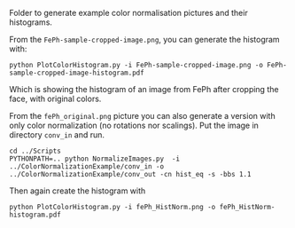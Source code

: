 Folder to generate example color normalisation pictures and their histograms.


From the `FePh-sample-cropped-image.png`, you can generate the histogram with:

    python PlotColorHistogram.py -i FePh-sample-cropped-image.png -o FePh-sample-cropped-image-histogram.pdf

Which is showing the histogram of an image from FePh after cropping the face, with original colors.

From the `fePh_original.png` picture you can also generate a version with only color normalization (no rotations nor scalings).
Put the image in directory `conv_in` and run.

    cd ../Scripts
    PYTHONPATH=.. python NormalizeImages.py  -i ../ColorNormalizationExample/conv_in -o ../ColorNormalizationExample/conv_out -cn hist_eq -s -bbs 1.1

Then again create the histogram with

    python PlotColorHistogram.py -i fePh_HistNorm.png -o fePh_HistNorm-histogram.pdf
